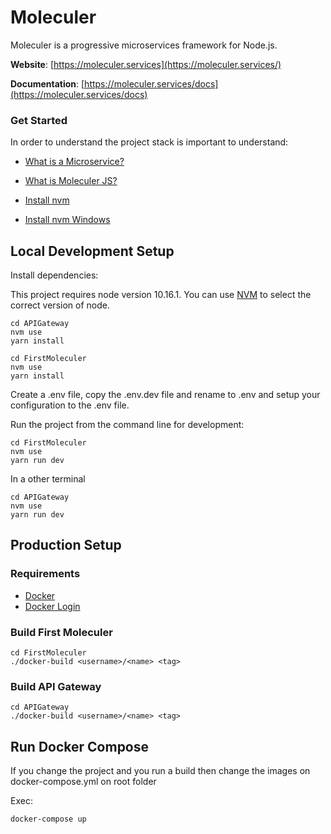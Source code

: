 # Moleculer 

Moleculer is a progressive microservices framework for Node.js.

**Website**:  [https://moleculer.services](https://moleculer.services/)

**Documentation**:  [https://moleculer.services/docs](https://moleculer.services/docs)

### Get Started

In order to understand the project stack is important to understand:

- [What is a Microservice?](https://microservices.io/)

- [What is Moleculer JS?](https://moleculer.services/docs)

- [Install nvm](https://github.com/nvm-sh/nvm#install--update-script)

- [Install nvm Windows](https://github.com/coreybutler/nvm-windows)

## Local Development Setup

Install dependencies:

This project requires node version 10.16.1. You can use  [NVM](https://github.com/creationix/nvm)  to select the correct version of node.

```
cd APIGateway
nvm use
yarn install
```
```
cd FirstMoleculer
nvm use
yarn install
```

Create a .env file, copy the .env.dev file and rename to .env and setup your configuration to the .env file.

Run the project from the command line for development:

```
cd FirstMoleculer
nvm use
yarn run dev
```

In a other terminal

```
cd APIGateway
nvm use
yarn run dev
```

## Production Setup

### Requirements

- [Docker](https://docs.docker.com/install/)
- [Docker Login](https://docs.docker.com/engine/reference/commandline/login/)

### Build First Moleculer

```
cd FirstMoleculer
./docker-build <username>/<name> <tag>
```

### Build API Gateway

```
cd APIGateway
./docker-build <username>/<name> <tag>
```

## Run Docker Compose

If you change the project and you run a build then change the images on docker-compose.yml on root folder

Exec:

```
docker-compose up
```